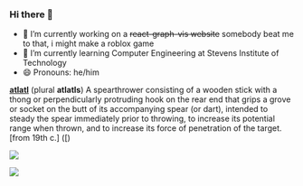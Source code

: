 ### Hi there 👋

- 🔭 I’m currently working on a ~~react-graph-vis website~~ somebody beat me to that, i might make a roblox game
- 💬 I’m currently learning Computer Engineering at Stevens Institute of Technology
- 😄 Pronouns: he/him

**[atlatl](https://en.wiktionary.org/wiki/atlatl)** (plural **atlatls**) 
A spearthrower consisting of a wooden stick with a thong or perpendicularly protruding hook on the rear end that grips a grove or socket on the butt of its accompanying spear (or dart), intended to steady the spear immediately prior to throwing, to increase its potential range when thrown, and to increase its force of penetration of the target. [from 19th c.] ([)

 ![](http://github-profile-summary-cards.vercel.app/api/cards/profile-details?username=Atlatl1807&theme=gotham) 

 ![](http://github-profile-summary-cards.vercel.app/api/cards/most-commit-language?username=Atlatl1807&theme=gotham) 
